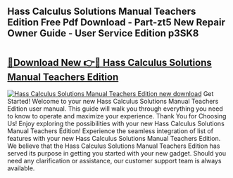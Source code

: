 ## Hass Calculus Solutions Manual Teachers Edition Free Pdf Download - Part-zt5 New Repair Owner Guide - User Service Edition p3SK8

# <h2><a href="http://bc57170.oget.top/?id=Hass+Calculus+Solutions+Manual+Teachers+Edition">🔗Download New 👉🔴 Hass Calculus Solutions Manual Teachers Edition</a></h2>

[![Hass Calculus Solutions Manual Teachers Edition new download](https://i.imgur.com/5g1atiW.png)](http://bc57170.oget.top/?id=Hass+Calculus+Solutions+Manual+Teachers+Edition)
Get Started! Welcome to your new Hass Calculus Solutions Manual Teachers Edition user manual. This guide will walk you through everything you need to know to operate and maximize your experience. Thank You for Choosing Us! Enjoy exploring the possibilities with your new Hass Calculus Solutions Manual Teachers Edition! Experience the seamless integration of list of features with your new Hass Calculus Solutions Manual Teachers Edition. We believe that the Hass Calculus Solutions Manual Teachers Edition has served its purpose in getting you started with your new gadget. Should you need any clarification or assistance, our customer support team is always available.
